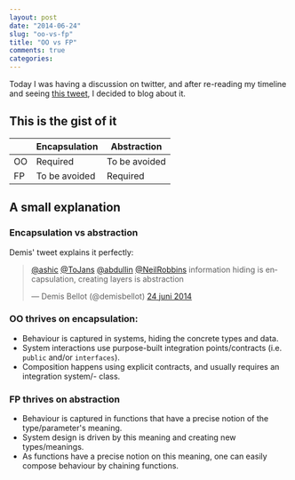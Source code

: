 ```yaml
---
layout: post
date: "2014-06-24"
slug: "oo-vs-fp"
title: "OO vs FP"
comments: true
categories: 
---
```

Today I was having a discussion on twitter, and after re-reading my timeline and seeing [this tweet](https://twitter.com/demisbellot/status/481388035050070016), I decided to blog about it.

## This is the gist of it

<table>
 <thead>
  <tr>
  <th></th>
  <th>Encapsulation</th>
  <th>Abstraction</th>
 </thead>
 <tr>
  <td>OO</td>
  <td>Required</td>
  <td>To be avoided</td>
 </tr>
 <tr>
  <td>FP</td>
  <td>To be avoided</td>
  <td>Required</td>
 </tr>
</table>

## A small explanation

### Encapsulation vs abstraction

Demis' tweet explains it perfectly:

<blockquote class="twitter-tweet" data-conversation="none" lang="nl"><p><a href="https://twitter.com/ashic">@ashic</a> <a href="https://twitter.com/ToJans">@ToJans</a> <a href="https://twitter.com/abdullin">@abdullin</a> <a href="https://twitter.com/NeilRobbins">@NeilRobbins</a> information hiding is encapsulation, creating layers is abstraction</p>&mdash; Demis Bellot (@demisbellot) <a href="https://twitter.com/demisbellot/statuses/481388035050070016">24 juni 2014</a></blockquote>
<script async src="//platform.twitter.com/widgets.js" charset="utf-8"></script>

### OO thrives on encapsulation: 

 - Behaviour is captured in systems, hiding the concrete types and data.
 - System interactions use purpose-built integration points/contracts (i.e. `public` and/or `interfaces`). 
 - Composition happens using explicit contracts, and usually requires an integration system/- class.

### FP thrives on abstraction

 - Behaviour is captured in functions that have a precise notion of the type/parameter's meaning.
 - System design is driven by this meaning and creating new types/meanings. 
 - As functions have a precise notion on this meaning, one can easily compose behaviour by chaining functions.
